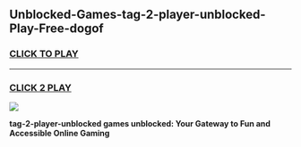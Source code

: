 
## Unblocked-Games-tag-2-player-unblocked-Play-Free-dogof
<h3>
<a href="https://premium76.site?title=tag-2-player-unblocked&ref=19M">CLICK TO PLAY</a></h3>
<hr>

<h3>
<a href="https://premium76.site?title=tag-2-player-unblocked&ref=19M">CLICK 2 PLAY</a>
  
</h3>

<a href="https://premium76.site?title=tag-2-player-unblocked&ref=19M"><img src="https://clearcache.store/games.png"></a>


**tag-2-player-unblocked games unblocked: Your Gateway to Fun and Accessible Online Gaming**
